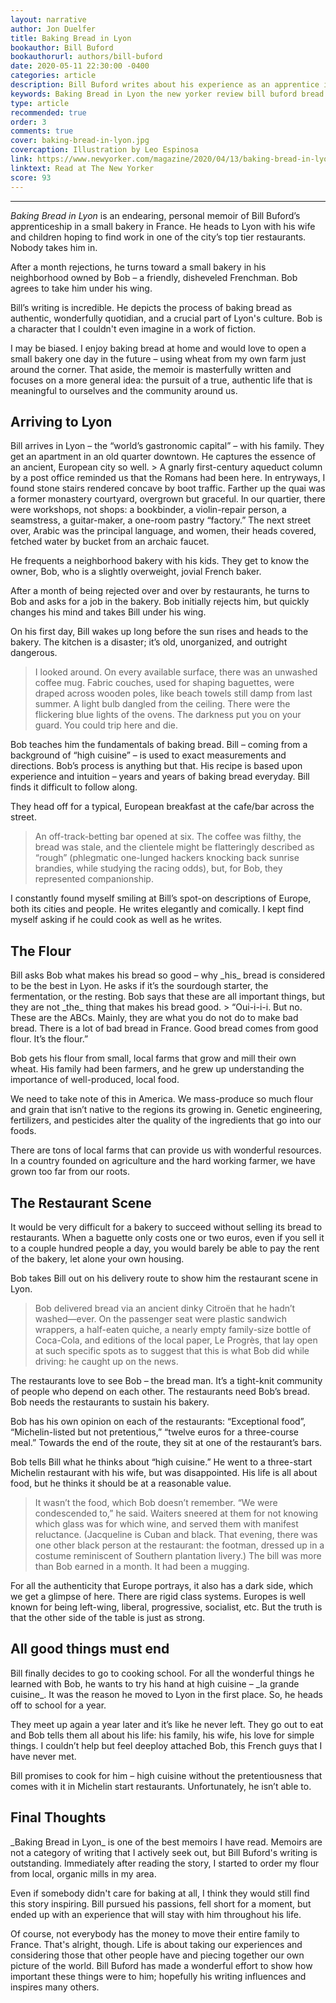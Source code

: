 ```yaml
---
layout: narrative
author: Jon Duelfer
title: Baking Bread in Lyon
bookauthor: Bill Buford
bookauthorurl: authors/bill-buford
date: 2020-05-11 22:30:00 -0400
categories: article
description: Bill Buford writes about his experience as an apprentice in a bakery in Lyon, France. After failing to secure a job at one of the city's top tier restaurants, he turns toward his neighborhood bakery and finds a passion he didn't know he had.
keywords: Baking Bread in Lyon the new yorker review bill buford bread lyon bakery
type: article
recommended: true
order: 3
comments: true
cover: baking-bread-in-lyon.jpg
covercaption: Illustration by Leo Espinosa
link: https://www.newyorker.com/magazine/2020/04/13/baking-bread-in-lyon
linktext: Read at The New Yorker
score: 93
---
```

<hr/>

_Baking Bread in Lyon_ is an endearing, personal memoir of Bill Buford’s apprenticeship in a small bakery in France. He heads to Lyon with his wife and children hoping to find work in one of the city’s top tier restaurants. Nobody takes him in.

After a month rejections, he turns toward a small bakery in his neighborhood owned by Bob – a friendly, disheveled Frenchman. Bob agrees to take him under his wing.

Bill’s writing is incredible. He depicts the process of baking bread as authentic, wonderfully quotidian, and a crucial part of Lyon's culture. Bob is a character that I couldn't even imagine in a work of fiction.

I may be biased. I enjoy baking bread at home and would love to open a small bakery one day in the future – using wheat from my own farm just around the corner. That aside, the memoir is masterfully written and focuses on a more general idea: the pursuit of a true, authentic life that is meaningful to ourselves and the community around us.

<h2><strong>Arriving to Lyon</strong></h2>
Bill arrives in Lyon – the “world’s gastronomic capital” – with his family. They get an apartment in an old quarter downtown. He captures the essence of an ancient, European city so well. 
> A gnarly first-century aqueduct column by a post office reminded us that the Romans had been here. In entryways, I found stone stairs rendered concave by boot traffic. Farther up the quai was a former monastery courtyard, overgrown but graceful. In our quartier, there were workshops, not shops: a bookbinder, a violin-repair person, a seamstress, a guitar-maker, a one-room pastry “factory.” The next street over, Arabic was the principal language, and women, their heads covered, fetched water by bucket from an archaic faucet.

He frequents a neighborhood bakery with his kids. They get to know the owner, Bob, who is a slightly overweight, jovial French baker.

After a month of being rejected over and over by restaurants, he turns to Bob and asks for a job in the bakery. Bob initially rejects him, but quickly changes his mind and takes Bill under his wing.

On his first day, Bill wakes up long before the sun rises and heads to the bakery. The kitchen is a disaster; it’s old, unorganized, and outright dangerous.
> I looked around. On every available surface, there was an unwashed coffee mug. Fabric couches, used for shaping baguettes, were draped across wooden poles, like beach towels still damp from last summer. A light bulb dangled from the ceiling. There were the flickering blue lights of the ovens. The darkness put you on your guard. You could trip here and die.

Bob teaches him the fundamentals of baking bread. Bill – coming from a background of “high cuisine” – is used to exact measurements and directions. Bob’s process is anything but that. His recipe is based upon experience and intuition – years and years of baking bread everyday. Bill finds it difficult to follow along.

They head off for a typical, European breakfast at the cafe/bar across the street.
> An off-track-betting bar opened at six. The coffee was filthy, the bread was stale, and the clientele might be flatteringly described as “rough” (phlegmatic one-lunged hackers knocking back sunrise brandies, while studying the racing odds), but, for Bob, they represented companionship.

I constantly found myself smiling at Bill’s spot-on descriptions of Europe, both its cities and people. He writes elegantly and comically. I kept find myself asking if he could cook as well as he writes.

<h2><strong>The Flour</strong></h2>
Bill asks Bob what makes his bread so good – why _his_ bread is considered to be the best in Lyon. He asks if it’s the sourdough starter, the fermentation, or the resting. Bob says that these are all important things, but they are not _the_ thing that makes his bread good.
> “Oui-i-i-i. But no. These are the ABCs. Mainly, they are what you do not do to make bad bread. There is a lot of bad bread in France. Good bread comes from good flour. It’s the flour.”

Bob gets his flour from small, local farms that grow and mill their own wheat. His family had been farmers, and he grew up understanding the importance of well-produced, local food.

We need to take note of this in America. We mass-produce so much flour and grain that isn’t native to the regions its growing in. Genetic engineering, fertilizers, and pesticides alter the quality of the ingredients that go into our foods.

There are tons of local farms that can provide us with wonderful resources. In a country founded on agriculture and the hard working farmer, we have grown too far from our roots.

<h2><strong>The Restaurant Scene</strong></h2>
It would be very difficult for a bakery to succeed without selling its bread to restaurants. When a baguette only costs one or two euros, even if you sell it to a couple hundred people a day, you would barely be able to pay the rent of the bakery, let alone your own housing.

Bob takes Bill out on his delivery route to show him the restaurant scene in Lyon.
> Bob delivered bread via an ancient dinky Citroën that he hadn’t washed—ever. On the passenger seat were plastic sandwich wrappers, a half-eaten quiche, a nearly empty family-size bottle of Coca-Cola, and editions of the local paper, Le Progrès, that lay open at such specific spots as to suggest that this is what Bob did while driving: he caught up on the news.

The restaurants love to see Bob – the bread man. It’s a tight-knit community of people who depend on each other. The restaurants need Bob’s bread. Bob needs the restaurants to sustain his bakery.

Bob has his own opinion on each of the restaurants: “Exceptional food”, “Michelin-listed but not pretentious,” “twelve euros for a three-course meal.” Towards the end of the route, they sit at one of the restaurant’s bars.

Bob tells Bill what he thinks about “high cuisine.” He went to a three-start Michelin restaurant with his wife, but was disappointed. His life is all about food, but he thinks it should be at a reasonable value.
> It wasn’t the food, which Bob doesn’t remember. “We were condescended to,” he said. Waiters sneered at them for not knowing which glass was for which wine, and served them with manifest reluctance. (Jacqueline is Cuban and black. That evening, there was one other black person at the restaurant: the footman, dressed up in a costume reminiscent of Southern plantation livery.) The bill was more than Bob earned in a month. It had been a mugging.

For all the authenticity that Europe portrays, it also has a dark side, which we get a glimpse of here. There are rigid class systems. Europes is well known for being left-wing, liberal, progressive, socialist, etc. But the truth is that the other side of the table is just as strong.

<h2><strong>All good things must end</strong></h2>
Bill finally decides to go to cooking school. For all the wonderful things he learned with Bob, he wants to try his hand at high cuisine – _la grande cuisine_. It was the reason he moved to Lyon in the first place. So, he heads off to school for a year.

They meet up again a year later and it’s like he never left. They go out to eat and Bob tells them all about his life: his family, his wife, his love for simple things. I couldn’t help but feel deeploy attached Bob, this French guys that I have never met.

Bill promises to cook for him – high cuisine without the pretentiousness that comes with it in Michelin start restaurants. Unfortunately, he isn’t able to.

<h2><strong>Final Thoughts</strong></h2>
_Baking Bread in Lyon_ is one of the best memoirs I have read. Memoirs are not a category of writing that I actively seek out, but Bill Buford's writing is outstanding. Immediately after reading the story, I started to order my flour from local, organic mills in my area.

Even if somebody didn't care for baking at all, I think they would still find this story inspiring. Bill pursued his passions, fell short for a moment, but ended up with an experience that will stay with him throughout his life.

Of course, not everybody has the money to move their entire family to France. That's alright, though. Life is about taking our experiences and considering those that other people have and piecing together our own picture of the world. Bill Buford has made a wonderful effort to show how important these things were to him; hopefully his writing influences and inspires many others.
